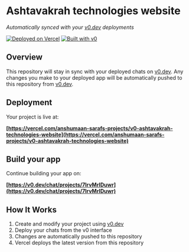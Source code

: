 # Ashtavakrah technologies website

*Automatically synced with your [v0.dev](https://v0.dev) deployments*

[![Deployed on Vercel](https://img.shields.io/badge/Deployed%20on-Vercel-black?style=for-the-badge&logo=vercel)](https://vercel.com/anshumaan-sarafs-projects/v0-ashtavakrah-technologies-website)
[![Built with v0](https://img.shields.io/badge/Built%20with-v0.dev-black?style=for-the-badge)](https://v0.dev/chat/projects/7IrvMrIDuwr)

## Overview

This repository will stay in sync with your deployed chats on [v0.dev](https://v0.dev).
Any changes you make to your deployed app will be automatically pushed to this repository from [v0.dev](https://v0.dev).

## Deployment

Your project is live at:

**[https://vercel.com/anshumaan-sarafs-projects/v0-ashtavakrah-technologies-website](https://vercel.com/anshumaan-sarafs-projects/v0-ashtavakrah-technologies-website)**

## Build your app

Continue building your app on:

**[https://v0.dev/chat/projects/7IrvMrIDuwr](https://v0.dev/chat/projects/7IrvMrIDuwr)**

## How It Works

1. Create and modify your project using [v0.dev](https://v0.dev)
2. Deploy your chats from the v0 interface
3. Changes are automatically pushed to this repository
4. Vercel deploys the latest version from this repository